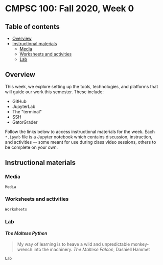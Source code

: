 # CMPSC 100: Fall 2020, Week 0

## Table of contents

* [Overview](#overview)
* [Instructional materials](#instructional-materials)
  * [Media](#media)
  * [Worksheets and activities](#worksheets-and-activities)
  * [Lab](#lab)

## Overview

This week, we explore setting up the tools, technologies, and platforms that will guide our work this semester. These include:

* GitHub
* JupyterLab
* The "terminal"
* SSH
* GatorGrader

Follow the links below to access instructional materials for the week. Each `*.ipynb` file is a Jupyter notebook which contains discussion, instruction, and activities -- some meant for use during class video sessions, others to be complete on your own.



## Instructional materials

### Media

```
Media
```

### Worksheets and activities

```
Worksheets
```

### Lab

#### _The Maltese Python_

> My way of learning is to heave a wild and unpredictable monkey-wrench into the machinery.
> _The Maltese Falcon_, Dashiell Hammet

```
Lab
```